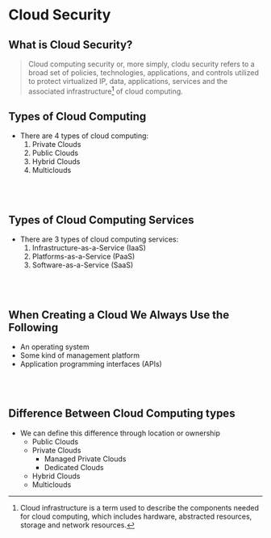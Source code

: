 # Cloud Security   

## What is Cloud Security?  
<blockquote>

Cloud computing security or, more simply, clodu security refers to a broad set of policies, technologies, applications, and controls utilized to protect virtualized IP, data, applications, services and the associated infrastructure[^1] of cloud computing.
</blockquote>   

## Types of Cloud Computing  
* There are 4 types of cloud computing:  
    1. Private Clouds
    2. Public Clouds
    3. Hybrid Clouds
    4. Multiclouds  

<br/><br/>

## Types of Cloud Computing Services  
* There are 3 types of cloud computing services:  
  1. Infrastructure-as-a-Service (IaaS)
  2. Platforms-as-a-Service (PaaS)
  3. Software-as-a-Service (SaaS)  

<br/><br/>

## When Creating a Cloud We Always Use the Following  
* An operating system
* Some kind of management platform
* Application programming interfaces (APIs)  

<br/><br/>  

## Difference Between Cloud Computing types   
* We can define this difference through location or ownership  
  * Public Clouds  
  * Private Clouds
    * Managed Private Clouds  
    * Dedicated Clouds  
  * Hybrid Clouds  
  * Multiclouds


[^1]: Cloud infrastructure is a term used to describe the components needed for cloud computing, which includes hardware, abstracted resources, storage and network resources.